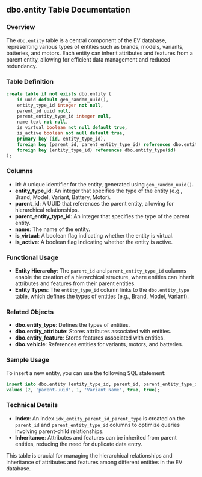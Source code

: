 ## dbo.entity Table Documentation

### Overview

The `dbo.entity` table is a central component of the EV database, representing various types of entities such as brands, models, variants, batteries, and motors. Each entity can inherit attributes and features from a parent entity, allowing for efficient data management and reduced redundancy.

### Table Definition

```sql
create table if not exists dbo.entity (
    id uuid default gen_random_uuid(),
    entity_type_id integer not null,
    parent_id uuid null,
    parent_entity_type_id integer null,
    name text not null,
    is_virtual boolean not null default true,
    is_active boolean not null default true,
    primary key (id, entity_type_id),
    foreign key (parent_id, parent_entity_type_id) references dbo.entity(id, entity_type_id),
    foreign key (entity_type_id) references dbo.entity_type(id)
);
```

### Columns

- **id**: A unique identifier for the entity, generated using `gen_random_uuid()`.
- **entity_type_id**: An integer that specifies the type of the entity (e.g., Brand, Model, Variant, Battery, Motor).
- **parent_id**: A UUID that references the parent entity, allowing for hierarchical relationships.
- **parent_entity_type_id**: An integer that specifies the type of the parent entity.
- **name**: The name of the entity.
- **is_virtual**: A boolean flag indicating whether the entity is virtual.
- **is_active**: A boolean flag indicating whether the entity is active.

### Functional Usage

- **Entity Hierarchy**: The `parent_id` and `parent_entity_type_id` columns enable the creation of a hierarchical structure, where entities can inherit attributes and features from their parent entities.
- **Entity Types**: The `entity_type_id` column links to the `dbo.entity_type` table, which defines the types of entities (e.g., Brand, Model, Variant).

### Related Objects

- **dbo.entity_type**: Defines the types of entities.
- **dbo.entity_attribute**: Stores attributes associated with entities.
- **dbo.entity_feature**: Stores features associated with entities.
- **dbo.vehicle**: References entities for variants, motors, and batteries.

### Sample Usage

To insert a new entity, you can use the following SQL statement:

```sql
insert into dbo.entity (entity_type_id, parent_id, parent_entity_type_id, name, is_virtual, is_active)
values (2, 'parent-uuid', 1, 'Variant Name', true, true);
```

### Technical Details

- **Index**: An index `idx_entity_parent_id_parent_type` is created on the `parent_id` and `parent_entity_type_id` columns to optimize queries involving parent-child relationships.
- **Inheritance**: Attributes and features can be inherited from parent entities, reducing the need for duplicate data entry.

This table is crucial for managing the hierarchical relationships and inheritance of attributes and features among different entities in the EV database.